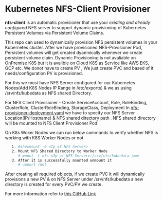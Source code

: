 # Kubernetes NFS-Client Provisioner
**nfs-client** is an automatic provisioner that use your *existing and already configured* NFS server to support dynamic provisioning of Kubernetes Persistent Volumes via Persistent Volume Claims.

This repo can used to dynamically provision NFS persistent volumes in your Kubernetes cluster. After we have provisioned NFS-Provisioner Pod,  Persistent volumes will get created dyanmically whenever we create persistent volume claim.
Dynamic Provisioning is not avaliable on OnPremise K8S but it is avalible on Cloud K8S as Service like  AWS EKS, GCP etc.
We donot have to create PV , We just create PVC and based of it needs/configuration PV is provisioned.

For this we must have NFS Server configured for our Kubernetes Nodes(Add K8S Nodes IP Range in /etc/exports) & we as using /srv/nfs/kubedata as NFS shared Directory.

For NFS Client Provisioner - 
Create ServiceAccount, Role, RoleBinding, ClusterRole, ClusterRoleBinding, StorageClass, Deployment 
In [nfs-provisioner-deployment.yaml](https://github.com/hrsikesa/kubernetes/blob/master/nfs/nfs-provisioner/nfs-provisioner-deployment.yaml) we have to specify our NFS Server Location(IP/Hostname) & NFS shared directory path . NFS shared directory will be mounted to NFS Client Provisioner Pod 

On K8s Woker Nodes we can run below commands to verify whether NFS is working with K8S Worker Nodes or not 
```sh
   1. #showmount -e <Ip of NFS Server>
   2. Mount NFS Shared Directory to Worker Node
      # mount -t nfs <Ip of NFS Server>:/srv/nfs/kubedata /mnt  
   3. After it is successfully mounted unmount it 
      # umount /mnt 
```
 
After creating all required objects, if we create PVC it will dynamically provisions a new PV & on NFS Server under /srv/nfs/kubedata a new directory is created for every PVC/PV we create.

For more information refer to [this GitHub Link](https://github.com/kubernetes-incubator/external-storage/blob/master/nfs-client/README.md)
